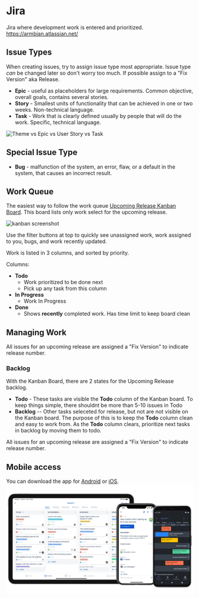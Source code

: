 # Jira

Jira where development work is entered and prioritized. https://armbian.atlassian.net/

## Issue Types

When creating issues, try to assign issue type most appropriate.   Issue type _can_ be changed later so don't worry too much.  If possible assign to a "Fix Version" aka Release.

* **Epic** - useful as placeholders for large requirements. Common objective, overall goals, contains several stories.
* **Story** - Smallest units of functionality that can be achieved in one or two weeks. Non-technical language.
* **Task** - Work that is clearly defined usually by people that will do the work. Specific, technical language.


![Theme vs Epic vs User Story vs Task](images/product-backlog-structure.png)

## Special Issue Type

* **Bug** - malfunction of the system, an error, flaw, or a default in the system, that causes an incorrect result.

## Work Queue

The easiest way to follow the work queue [Upcoming Release Kanban Board](https://armbian.atlassian.net/secure/RapidBoard.jspa?rapidView=2&projectKey=AR&atlOrigin=eyJpIjoiM2JlNTliN2ZkNTJiNDYzNGI4YzEzOGE4YjhmOWU3MDQiLCJwIjoiaiJ9).  This board lists only work select for the upcoming release.

![kanban screenshot](images/kanban.png)

Use the filter buttons at top to quickly see unassigned work, work assigned to you, bugs, and work recently updated.

Work is listed in 3 columns, and sorted by priority.

Columns:
* **Todo**
    * Work prioritized to be done next
    * Pick up any task from this column
* **In Progress**
    * Work In Progress
* **Done**
    * Shows **recently** completed work.  Has time limit to keep board clean

## Managing Work

All issues for an upcoming release are assigned a "Fix Version" to indicate release number.

### Backlog

With the Kanban Board, there are 2 states for the Upcoming Release backlog.

* **Todo** - These tasks are visible the **Todo** column of the Kanban board. To keep things simple, there shouldnt be more than 5-10 issues in Todo
* **Backlog** -- Other tasks seleceted for release, but not are not visible on the Kanban board.  The purpose of this is to keep the **Todo** column clean and easy to work from.  As the **Todo** column clears, prioritize next tasks in backlog by moving them to todo.

All issues for an upcoming release are assigned a "Fix Version" to indicate release number.

## Mobile access
You can download the app for [Android](https://play.google.com/store/apps/details?id=com.atlassian.jira.server) or [iOS](https://apps.apple.com/us/app/id1405353949).
![Jira mobile](images/jira-dark-revised.png)
